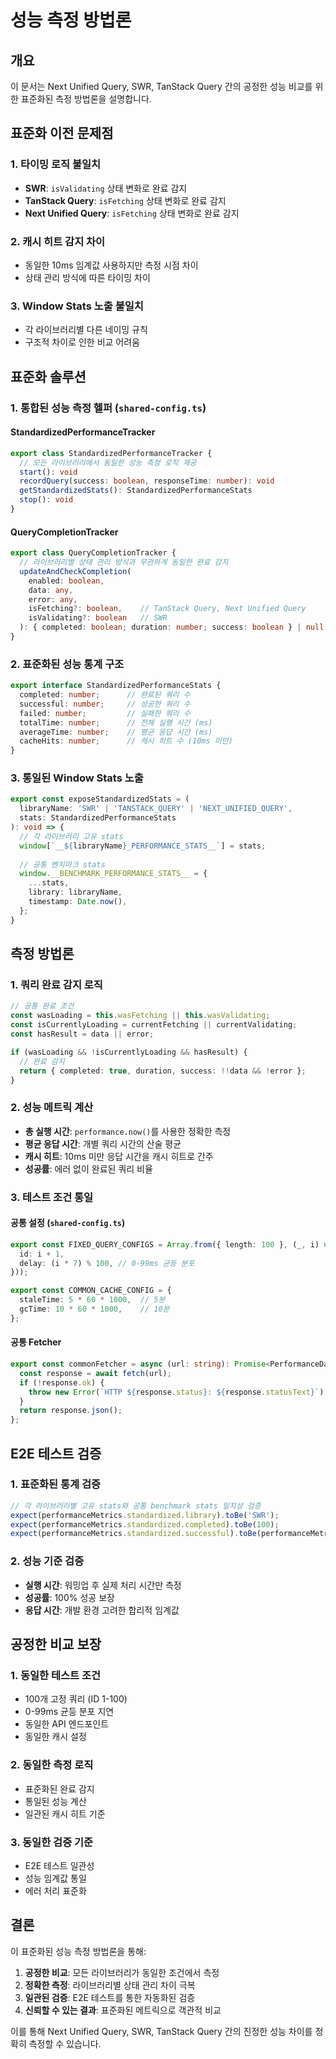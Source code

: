 # 성능 측정 방법론

## 개요

이 문서는 Next Unified Query, SWR, TanStack Query 간의 공정한 성능 비교를 위한 표준화된 측정 방법론을 설명합니다.

## 표준화 이전 문제점

### 1. 타이밍 로직 불일치
- **SWR**: `isValidating` 상태 변화로 완료 감지
- **TanStack Query**: `isFetching` 상태 변화로 완료 감지
- **Next Unified Query**: `isFetching` 상태 변화로 완료 감지

### 2. 캐시 히트 감지 차이
- 동일한 10ms 임계값 사용하지만 측정 시점 차이
- 상태 관리 방식에 따른 타이밍 차이

### 3. Window Stats 노출 불일치
- 각 라이브러리별 다른 네이밍 규칙
- 구조적 차이로 인한 비교 어려움

## 표준화 솔루션

### 1. 통합된 성능 측정 헬퍼 (`shared-config.ts`)

#### StandardizedPerformanceTracker
```typescript
export class StandardizedPerformanceTracker {
  // 모든 라이브러리에서 동일한 성능 측정 로직 제공
  start(): void
  recordQuery(success: boolean, responseTime: number): void
  getStandardizedStats(): StandardizedPerformanceStats
  stop(): void
}
```

#### QueryCompletionTracker
```typescript
export class QueryCompletionTracker {
  // 라이브러리별 상태 관리 방식과 무관하게 동일한 완료 감지
  updateAndCheckCompletion(
    enabled: boolean,
    data: any,
    error: any,
    isFetching?: boolean,    // TanStack Query, Next Unified Query
    isValidating?: boolean   // SWR
  ): { completed: boolean; duration: number; success: boolean } | null
}
```

### 2. 표준화된 성능 통계 구조

```typescript
export interface StandardizedPerformanceStats {
  completed: number;      // 완료된 쿼리 수
  successful: number;     // 성공한 쿼리 수
  failed: number;         // 실패한 쿼리 수
  totalTime: number;      // 전체 실행 시간 (ms)
  averageTime: number;    // 평균 응답 시간 (ms)
  cacheHits: number;      // 캐시 히트 수 (10ms 미만)
}
```

### 3. 통일된 Window Stats 노출

```typescript
export const exposeStandardizedStats = (
  libraryName: 'SWR' | 'TANSTACK_QUERY' | 'NEXT_UNIFIED_QUERY',
  stats: StandardizedPerformanceStats
): void => {
  // 각 라이브러리 고유 stats
  window[`__${libraryName}_PERFORMANCE_STATS__`] = stats;
  
  // 공통 벤치마크 stats
  window.__BENCHMARK_PERFORMANCE_STATS__ = {
    ...stats,
    library: libraryName,
    timestamp: Date.now(),
  };
}
```

## 측정 방법론

### 1. 쿼리 완료 감지 로직

```typescript
// 공통 완료 조건
const wasLoading = this.wasFetching || this.wasValidating;
const isCurrentlyLoading = currentFetching || currentValidating;
const hasResult = data || error;

if (wasLoading && !isCurrentlyLoading && hasResult) {
  // 완료 감지
  return { completed: true, duration, success: !!data && !error };
}
```

### 2. 성능 메트릭 계산

- **총 실행 시간**: `performance.now()`를 사용한 정확한 측정
- **평균 응답 시간**: 개별 쿼리 시간의 산술 평균
- **캐시 히트**: 10ms 미만 응답 시간을 캐시 히트로 간주
- **성공률**: 에러 없이 완료된 쿼리 비율

### 3. 테스트 조건 통일

#### 공통 설정 (`shared-config.ts`)
```typescript
export const FIXED_QUERY_CONFIGS = Array.from({ length: 100 }, (_, i) => ({
  id: i + 1,
  delay: (i * 7) % 100, // 0-99ms 균등 분포
}));

export const COMMON_CACHE_CONFIG = {
  staleTime: 5 * 60 * 1000,  // 5분
  gcTime: 10 * 60 * 1000,    // 10분
};
```

#### 공통 Fetcher
```typescript
export const commonFetcher = async (url: string): Promise<PerformanceData> => {
  const response = await fetch(url);
  if (!response.ok) {
    throw new Error(`HTTP ${response.status}: ${response.statusText}`);
  }
  return response.json();
};
```

## E2E 테스트 검증

### 1. 표준화된 통계 검증
```typescript
// 각 라이브러리별 고유 stats와 공통 benchmark stats 일치성 검증
expect(performanceMetrics.standardized.library).toBe('SWR');
expect(performanceMetrics.standardized.completed).toBe(100);
expect(performanceMetrics.standardized.successful).toBe(performanceMetrics.successful);
```

### 2. 성능 기준 검증
- **실행 시간**: 워밍업 후 실제 처리 시간만 측정
- **성공률**: 100% 성공 보장
- **응답 시간**: 개발 환경 고려한 합리적 임계값

## 공정한 비교 보장

### 1. 동일한 테스트 조건
- 100개 고정 쿼리 (ID 1-100)
- 0-99ms 균등 분포 지연
- 동일한 API 엔드포인트
- 동일한 캐시 설정

### 2. 동일한 측정 로직
- 표준화된 완료 감지
- 통일된 성능 계산
- 일관된 캐시 히트 기준

### 3. 동일한 검증 기준
- E2E 테스트 일관성
- 성능 임계값 통일
- 에러 처리 표준화

## 결론

이 표준화된 성능 측정 방법론을 통해:

1. **공정한 비교**: 모든 라이브러리가 동일한 조건에서 측정
2. **정확한 측정**: 라이브러리별 상태 관리 차이 극복
3. **일관된 검증**: E2E 테스트를 통한 자동화된 검증
4. **신뢰할 수 있는 결과**: 표준화된 메트릭으로 객관적 비교

이를 통해 Next Unified Query, SWR, TanStack Query 간의 진정한 성능 차이를 정확히 측정할 수 있습니다.